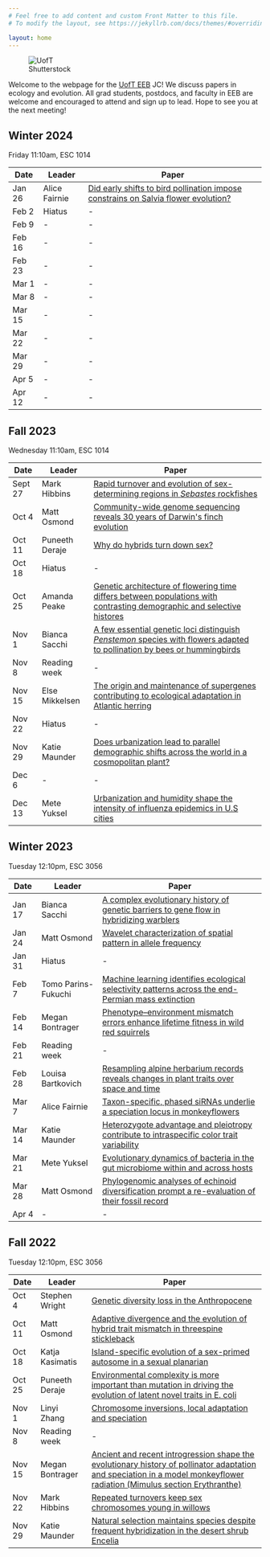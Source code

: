 ```yaml
---
# Feel free to add content and custom Front Matter to this file.
# To modify the layout, see https://jekyllrb.com/docs/themes/#overriding-theme-defaults

layout: home
---
```


<figure>
<img src="/images/uoft.jpg" alt="UofT">
<figcaption>Shutterstock</figcaption>
</figure>  

Welcome to the webpage for the [UofT EEB](https://eeb.utoronto.ca/) JC! We discuss papers in ecology and evolution. All grad students, postdocs, and faculty in EEB are welcome and encouraged to attend and sign up to lead. Hope to see you at the next meeting! 

## Winter 2024

Friday 11:10am, ESC 1014

| Date | Leader | Paper |
|------|--------|-------|
| Jan 26 | Alice Fairnie | [Did early shifts to bird pollination impose constrains on Salvia flower evolution?](https://doi.org/10.1093/evolut/qpac022)  |
| Feb 2 | Hiatus | - |
| Feb 9 | - | - |
| Feb 16 | - | - |
| Feb 23 | - | - |
| Mar 1 | - | - |
| Mar 8 | - | - |
| Mar 15 | - | - |
| Mar 22 | - | - |
| Mar 29 | - | - |
| Apr 5| - | - |
| Apr 12 | - | - |

## Fall 2023

Wednesday 11:10am, ESC 1014

| Date | Leader | Paper |
|------|--------|-------|
| Sept 27 | Mark Hibbins | [Rapid turnover and evolution of sex-determining regions in *Sebastes* rockfishes](https://onlinelibrary.wiley.com/doi/10.1111/mec.17090) |
| Oct 4 | Matt Osmond | [Community-wide genome sequencing reveals 30 years of Darwin's finch evolution](https://www.science.org/doi/full/10.1126/science.adf6218) |
| Oct 11 | Puneeth Deraje | [Why do hybrids turn down sex?](https://doi.org/10.1093/evolut/qpad129) |
| Oct 18 | Hiatus | - |
| Oct 25 | Amanda Peake | [Genetic architecture of flowering time differs between populations with contrasting demographic and selective histores](https://doi.org/10.1093/molbev/msad185) |
| Nov 1 | Bianca Sacchi | [A few essential genetic loci distinguish *Penstemon* species with flowers adapted to pollination by bees or hummingbirds](https://doi.org/10.1371/journal.pbio.3002294) |
| Nov 8 | Reading week | - |
| Nov 15 | Else Mikkelsen | [The origin and maintenance of supergenes contributing to ecological adaptation in Atlantic herring](https://www.biorxiv.org/content/10.1101/2023.10.23.562618v2) |
| Nov 22 | Hiatus | - |
| Nov 29 | Katie Maunder | [Does urbanization lead to parallel demographic shifts across the world in a cosmopolitan plant?](https://www.biorxiv.org/content/10.1101/2023.08.14.552623v1.full) |
| Dec 6 | - | - |
| Dec 13 | Mete Yuksel | [Urbanization and humidity shape the intensity of influenza epidemics in U.S cities](https://doi.org/10.1126/science.aat6030) |

## Winter 2023

Tuesday 12:10pm, ESC 3056

| Date | Leader | Paper |
|------|--------|-------|
| Jan 17 | Bianca Sacchi | [A complex evolutionary history of genetic barriers to gene flow in hybridizing warblers](https://www.biorxiv.org/content/10.1101/2022.11.14.516535v1.abstract) |
| Jan 24 | Matt Osmond | [Wavelet characterization of spatial pattern in allele frequency](https://www.biorxiv.org/content/10.1101/2022.03.21.485229v2)|
| Jan 31 | Hiatus | - |
| Feb 7 | Tomo Parins-Fukuchi | [Machine learning identifies ecological selectivity patterns across the end-Permian mass extinction](https://www.cambridge.org/core/journals/paleobiology/article/machine-learning-identifies-ecological-selectivity-patterns-across-the-endpermian-mass-extinction/3827AF46B77BF2BC8917437FB041DABA) |
| Feb 14 | Megan Bontrager | [Phenotype–environment mismatch errors enhance lifetime fitness in wild red squirrels](https://www.science.org/doi/full/10.1126/science.abn0665) |
| Feb 21 | Reading week | - |
| Feb 28 | Louisa Bartkovich | [Resampling alpine herbarium records reveals changes in plant traits over space and time](https://besjournals.onlinelibrary.wiley.com/doi/full/10.1111/1365-2745.14062) |
| Mar 7 | Alice Fairnie | [Taxon-specific, phased siRNAs underlie a speciation locus in monkeyflowers](https://www.science.org/stoken/author-tokens/ST-1017/full) |
| Mar 14 | Katie Maunder | [Heterozygote advantage and pleiotropy contribute to intraspecific color trait variability](https://academic.oup.com/evolut/article/76/10/2389/6966367)
| Mar 21 | Mete Yuksel | [Evolutionary dynamics of bacteria in the gut microbiome within and across hosts](https://journals.plos.org/plosbiology/article?id=10.1371/journal.pbio.3000102) |
| Mar 28 | Matt Osmond | [Phylogenomic analyses of echinoid diversification prompt a re-evaluation of their fossil record](https://elifesciences.org/articles/72460) |
| Apr 4 | - | - |

## Fall 2022

Tuesday 12:10pm, ESC 3056

| Date | Leader | Paper |
|------|--------|-------|
| Oct 4 | Stephen Wright | [Genetic diversity loss in the Anthropocene](https://doi.org/10.1126/science.abn5642)|
| Oct 11 | Matt Osmond | [ Adaptive divergence and the evolution of hybrid trait mismatch in threespine stickleback](https://doi.org/10.1002/evl3.264) | 
| Oct 18 | Katja Kasimatis | [Island-specific evolution of a sex-primed autosome in a sexual planarian](https://www.nature.com/articles/s41586-022-04757-3) |
| Oct 25 | Puneeth Deraje | [Environmental complexity is more important than mutation in driving the evolution of latent novel traits in E. coli](https://www.nature.com/articles/s41467-022-33634-w) |
| Nov 1 | Linyi Zhang | [Chromosome inversions, local adaptation and speciation](https://doi.org/10.1534/genetics.105.047985) |
| Nov 8 | Reading week | - |
| Nov 15 | Megan Bontrager | [Ancient and recent introgression shape the evolutionary history of pollinator adaptation and speciation in a model monkeyflower radiation (Mimulus section Erythranthe)](https://doi.org/10.1371/journal.pgen.1009095) |
| Nov 22 | Mark Hibbins | [Repeated turnovers keep sex chromosomes young in willows](https://doi.org/10.1186/s13059-022-02769-w) |
| Nov 29 | Katie Maunder | [Natural selection maintains species despite frequent hybridization in the desert shrub Encelia](https://www.pnas.org/doi/abs/10.1073/pnas.2001337117) |
